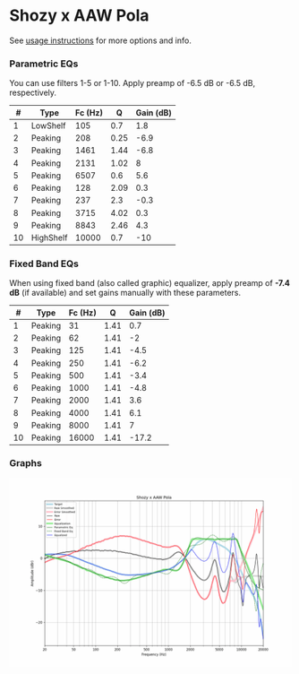 # Shozy x AAW Pola
See [usage instructions](https://github.com/jaakkopasanen/AutoEq#usage) for more options and info.

### Parametric EQs
You can use filters 1-5 or 1-10. Apply preamp of -6.5 dB or -6.5 dB, respectively.

|   # | Type      |   Fc (Hz) |    Q |   Gain (dB) |
|-----|-----------|-----------|------|-------------|
|   1 | LowShelf  |       105 | 0.7  |         1.8 |
|   2 | Peaking   |       208 | 0.25 |        -6.9 |
|   3 | Peaking   |      1461 | 1.44 |        -6.8 |
|   4 | Peaking   |      2131 | 1.02 |         8   |
|   5 | Peaking   |      6507 | 0.6  |         5.6 |
|   6 | Peaking   |       128 | 2.09 |         0.3 |
|   7 | Peaking   |       237 | 2.3  |        -0.3 |
|   8 | Peaking   |      3715 | 4.02 |         0.3 |
|   9 | Peaking   |      8843 | 2.46 |         4.3 |
|  10 | HighShelf |     10000 | 0.7  |       -10   |

### Fixed Band EQs
When using fixed band (also called graphic) equalizer, apply preamp of **-7.4 dB** (if available) and set gains manually with these parameters.

|   # | Type    |   Fc (Hz) |    Q |   Gain (dB) |
|-----|---------|-----------|------|-------------|
|   1 | Peaking |        31 | 1.41 |         0.7 |
|   2 | Peaking |        62 | 1.41 |        -2   |
|   3 | Peaking |       125 | 1.41 |        -4.5 |
|   4 | Peaking |       250 | 1.41 |        -6.2 |
|   5 | Peaking |       500 | 1.41 |        -3.4 |
|   6 | Peaking |      1000 | 1.41 |        -4.8 |
|   7 | Peaking |      2000 | 1.41 |         3.6 |
|   8 | Peaking |      4000 | 1.41 |         6.1 |
|   9 | Peaking |      8000 | 1.41 |         7   |
|  10 | Peaking |     16000 | 1.41 |       -17.2 |

### Graphs
![](./Shozy%20x%20AAW%20Pola.png)
